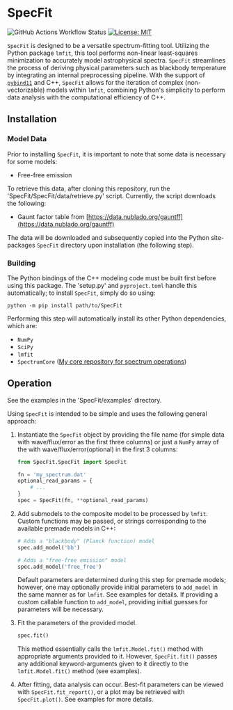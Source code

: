 # SpecFit

![GitHub Actions Workflow Status](https://img.shields.io/github/actions/workflow/status/anthonyburrow/SpecFit/run_pytest.yml)
[![License: MIT](https://img.shields.io/badge/License-MIT-yellow.svg)](https://opensource.org/licenses/MIT)

`SpecFit` is designed to be a versatile spectrum-fitting tool. Utilizing the
Python package `lmfit`, this tool performs non-linear least-squares
minimization to accurately model astrophysical spectra. `SpecFit` streamlines
the process of deriving physical parameters such as blackbody temperature by
integrating an internal preprocessing pipeline. With the support of
[`pybind11`](https://github.com/pybind/pybind11) and C++, `SpecFit` allows for
the iteration of complex (non-vectorizable) models within `lmfit`, combining
Python's simplicity to perform data analysis with the computational efficiency
of C++.

## Installation

### Model Data

Prior to installing `SpecFit`, it is important to note that some data is
necessary for some models:

- Free-free emission

To retrieve this data, after cloning this repository, run the
'SpecFit/SpecFit/data/retrieve.py' script. Currently, the script downloads the
following:

- Gaunt factor table from [https://data.nublado.org/gauntff](https://data.nublado.org/gauntff)

The data will be downloaded and subsequently copied into the Python
site-packages `SpecFit` directory upon installation (the following step).

### Building

The Python bindings of the C++ modeling code must be built first before using
this package. The 'setup.py' and `pyproject.toml` handle this automatically;
to install `SpecFit`, simply do so using:
```shell
python -m pip install path/to/SpecFit
```

Performing this step will automatically install its other Python dependencies,
which are:

- `NumPy`
- `SciPy`
- `lmfit`
- `SpectrumCore` ([My core repository for spectrum operations](https://github.com/anthonyburrow/SpectrumCore))

## Operation

See the examples in the 'SpecFit/examples' directory.

Using `SpecFit` is intended to be simple and uses the following general
approach:

1. Instantiate the `SpecFit` object by providing the file name (for simple data
with wave/flux/error as the first three columns) or just a `NumPy` array of the
with wave/flux/error(optional) in the first 3 columns:

    ```python
    from SpecFit.SpecFit import SpecFit

    fn = 'my_spectrum.dat'
    optional_read_params = {
        # ...
    }
    spec = SpecFit(fn, **optional_read_params)
    ```

2. Add submodels to the composite model to be processed by `lmfit`. Custom
functions may be passed, or strings corresponding to the available premade
models in C++:

    ```python
    # Adds a "blackbody" (Planck function) model
    spec.add_model('bb')

    # Adds a "free-free emission" model
    spec.add_model('free_free')
    ```

    Default parameters are determined during this step for premade models;
    however, one may optionally provide initial parameters to `add_model` in
    the same manner as for `lmfit`. See examples for details. If providing a
    custom callable function to `add_model`, providing initial guesses for
    parameters will be necessary.

3. Fit the parameters of the provided model.

    ```python
    spec.fit()
    ```

    This method essentially calls the `lmfit.Model.fit()` method with
    appropriate arguments provided to it. However, `SpecFit.fit()` passes any
    additional keyword-arguments given to it directly to the
    `lmfit.Model.fit()` method (see examples).

4. After fitting, data analysis can occur. Best-fit parameters can be viewed
with `SpecFit.fit_report()`, or a plot may be retrieved with `SpecFit.plot()`.
See examples for more details.

